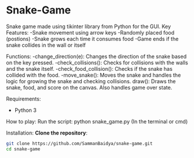 # Snake-Game

Snake game made using tikinter library from Python for the GUI. 
Key Features:
-Snake movement using arrow keys 
-Randomly placed food (postions)
-Snake grows each time it consumes food
-Game ends if the snake collides in the wall or itself

Functions:
-change_direction(e): Changes the direction of the snake based on the key pressed.
-check_collisions(): Checks for collisions with the walls and the snake itself.
-check_food_collision(): Checks if the snake has collided with the food.
-move_snake(): Moves the snake and handles the logic for growing the snake and checking collisions.
draw(): Draws the snake, food, and score on the canvas. Also handles game over state.

Requirements: 
- Python 3

How to play: 
Run the script: python snake_game.py (In the terminal or cmd)

Installation: 
**Clone the repository**:
   ```bash
   git clone https://github.com/SammanBaidya/snake-game.git
   cd snake-game



